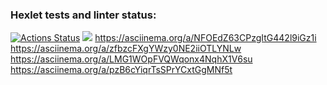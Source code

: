 ### Hexlet tests and linter status:
[![Actions Status](https://github.com/vulman-dev/frontend-project-lvl1/workflows/hexlet-check/badge.svg)](https://github.com/vulman-dev/frontend-project-lvl1/actions)
<a href="https://codeclimate.com/github/codeclimate/codeclimate/maintainability"><img src="https://api.codeclimate.com/v1/badges/a99a88d28ad37a79dbf6/maintainability" /></a>
https://asciinema.org/a/NFOEdZ63CPzgItG442l9iGz1i
https://asciinema.org/a/zfbzcFXgYWzy0NE2iiOTLYNLw
https://asciinema.org/a/LMG1WOpFVQWqonx4NqhX1V6su
https://asciinema.org/a/pzB6cYiqrTsSPrYCxtGgMNf5t